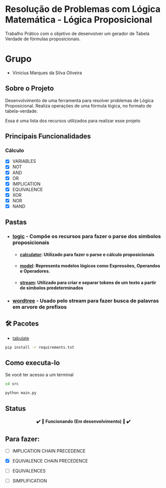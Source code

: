 # Resolução de Problemas com Lógica Matemática - Lógica Proposicional
Trabalho Prático com o objetivo de desenvolver um gerador de Tabela Verdade de fórmulas proposicionais.

# Grupo
* Vinicius Marques da Silva Oliveira

## Sobre o Projeto
Desenvolvimento de uma ferramenta para resolver problemas de Lógica Proposicional.
Realiza operações de uma fórmula lógica, no formato de tabela-verdade.

Essa é uma lista dos recursos utilizados para realizar esse projeto

## Principais Funcionalidades
### Cálculo
- [X] VARIABLES
- [x] NOT
- [x] AND
- [x] OR
- [x] IMPLICATION
- [x] EQUIVALENCE
- [X] XOR
- [X] NOR
- [X] NAND

## Pastas

* ### [logic](./src/logic) - Compõe os recursos para fazer o parse dos simbolos proposicionais
    * #### [calculator](./src/logic/calculator): Utilizado para fazer o parse e cálculo proposicionais
    * #### [model](./src/logic/model): Representa modelos lógicos como Expressões, Operandos e Operadores.
    * #### [stream](./src/logic/stream): Utilizado para criar e separar tokens de um texto a partir de simbolos predeterminados
* ### [wordtree](./src/wordtree) - Usado pelo stream para fazer busca de palavras em arvore de prefixos

## 🛠 Pacotes
- [tabulate](https://pypi.org/project/tabulate/) 
```bash
pip install -r requirements.txt
```
## Como executa-lo
Se você ter acesso a um terminal
```bash
cd src
```
```bash
python main.py
```

## Status
<h4 align="center"> 
	✔️ 🚧️ Funcionando (Em desenvolvimento) 🚧️ ✔️
</h4>

## Para fazer:
- [ ] IMPLICATION CHAIN PRECEDENCE
- [x] EQUIVALENCE CHAIN PRECEDENCE
- [ ] EQUIVALENCES
- [ ] SIMPLIFICATION

